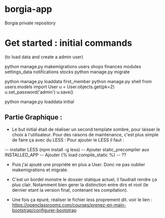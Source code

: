 # borgia-app
Borgia private repository

# Get started : initial commands 
(to load data and create a admin user)

python manage.py makemigrations users shops finances modules settings_data notifications stocks
python manage.py migrate

python manage.py loaddata first_member
python manage.py shell
from users.models import User
u = User.objects.get(pk=2)
u.set_password('admin')
u.save()

python manage.py loaddata initial


## Partie Graphique :

 - Le but initial était de réaliser un second template sombre, pour laisser le choix à l'utilisateur.
 Pour des raisons de maintenance, c'est plus simple de faire ça avec du LESS :
 Pour ajouter le LESS il faut :
 
 -- installer LESS (npm install -g less)
 -- Ajouter static_precompiler aux INSTALLED_APP
 -- Ajouter {% load compile_static %}
 -- ??
 
 - Puis j'ai ajouté une propriété en plus a User. Donc ne pas oublier makemigrations et migrate.
 
 - C'est un bordel monstre le dossier statique actuel, il faudrait rendre ça plus clair. 
 Notamment bien gerer la distinction entre dirs et root (le dernier etant la version final, contenant les compilation).
 
 - Une fois ça épuré, réaliser le fichier less proprement dit. voir le lien : 
 https://openclassrooms.com/courses/prenez-en-main-bootstrap/configurer-bootstrap